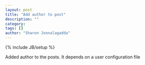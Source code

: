 ```yaml
---
layout: post
title: "Add author to post"
description: ""
category: 
tags: []
author: "Sharon Jonnalagadda"
---
```

{% include JB/setup %}

Added author to the posts. It depends on a user configuration file

